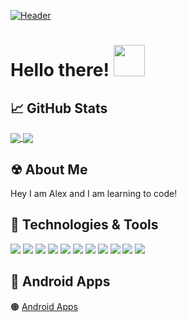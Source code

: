 
[![Header](https://i.imgur.com/CVtEdxU.gif  "Header")](https://github.com/Zxey10/)

# Hello there! <img src="https://media.giphy.com/media/26tn33aiTi1jkl6H6/giphy.gif" width="50px">


## &#x1f4c8; GitHub Stats


<a href="https://github.com/Zxey10/github-readme-stats">
  <img align="center" src="https://github-readme-streak-stats.herokuapp.com/?user=Zxey10&theme=highcontrast&hide_border=true" />
</a>

<a href="https://github.com/Zxey10">
  <img align="center" src="https://github-readme-stats.vercel.app/api/top-langs/?username=Zxey10&theme=highcontrast&show_icons=true&hide_border=true&layout=compact" />
</a>


## &#x2622; About Me
Hey I am Alex and I am learning to code!



## 🔧 Technologies & Tools
![](https://img.shields.io/badge/Editor-VS%20CODE-informational?style=flat&logo=visualstudiocode&logoColor=blue&color=orange)
![](https://img.shields.io/badge/OS-Windows-informational?style=flat&logo=windows&logoColor=blue&color=orange)
![](https://img.shields.io/badge/CODE-HTML-informational?style=flat&logo=html5&logoColor=red&color=orange)
![](https://img.shields.io/badge/CODE-CSS-informational?style=flat&logo=css3&logoColor=blue&color=orange)
![](https://img.shields.io/badge/CODE-JS-informational?style=flat&logo=javascript&logoColor=fff200&color=orange)
![](https://img.shields.io/badge/Code-Typescript-informational?style=flat&logo=typescript&logoColor=blue&color=orange)
![](https://img.shields.io/badge/CODE-REACT-informational?style=flat&logo=react&logoColor=00aeff&color=orange)
![](https://img.shields.io/badge/Code-React%20Native-informational?style=flat&logo=react&logoColor=blue&color=orange)
![](https://img.shields.io/badge/Code-Angular-informational?style=flat&logo=angular&logoColor=red&color=orange)
![](https://img.shields.io/badge/DB-MongoDB-informational?style=flat&logo=mongodb&logoColor=green&color=orange)
![](https://img.shields.io/badge/DB-PostgreSQl-informational?style=flat&logo=postgresql&logoColor=blue&color=orange)

## 📱 Android Apps
🟠 <a href="https://play.google.com/store/apps/dev?id=9150455945083472453">Android Apps</a>

<!-- Resources -->
<!-- Icons: https://simpleicons.org/ -->
<!-- GitHub Stats: https://github.com/anuraghazra/github-readme-stats -->
<!-- Emojis: https://emojipedia.org/emoji/ -->
<!-- HTML Emojis: https://www.fileformat.info/index.htm -->
<!-- Shields: https://shields.io/ -->
<!-- Awesome GitHub Profile README: https://github.com/abhisheknaiidu/awesome-github-profile-readme -->
